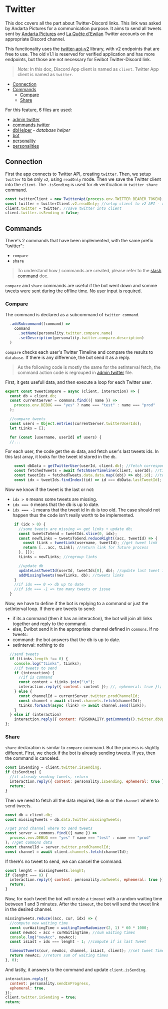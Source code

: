 # Twitter

This doc covers all the part about Twitter-Discord links. This link was asked by Andarta Pictures for
a communication purpose. It aims to send all tweets sent by 
[Andarta Pictures](https://twitter.com/andartapictures) and
[La Quête d'Ewilan](https://twitter.com/laquetedewilan) Twitter accounts on the appropriate Discord
channel. 

This functionality uses the [twitter-api-v2](https://github.com/PLhery/node-twitter-api-v2) library, 
with v2 endpoints that are free to use. The old v1.1 is reserved for verified application and has 
more endpoints, but those are not necessary for Ewibot Twitter-Discord link.

> *Note:* In this doc, Discord App client is named as `client`. Twitter App client is named as 
> `twitter`.

- [Connection](#connection)
- [Commands](#commands)
    - [Compare](#compare)
    - [Share](#share)

For this feature, 6 files are used: 
- [admin twitter](../src/admin/twitter.js)
- [commands twitter](../src/commands/twitter.js)
- [dbHelper](../src/helpers/dbHelper.js) - *database helper*
- [bot](../src/bot.js)
- [personality](../src/personality.js)
- [personalities](../static/personalities.json)

## Connection

First the app connects to Twitter API, creating `twitter`. Then, we setup `twitter` to 
be only `v2`, using `readOnly` mode. Then we save the Twitter client into the `client`.
The `.isSending` is used for `db` verification in `twitter share` command.

```javascript
const twitterClient = new TwitterApi(process.env.TWITTER_BEARER_TOKEN); //login app
const twitter = twitterClient.v2.readOnly; //setup client to v2 API - read only mode
client.twitter = twitter; //save twitter into client
client.twitter.isSending = false;
```

## Commands

There's 2 commands that have been implemented, with the same prefix "twitter":
- `compare`
- `share`

> To understand how / commands are created, please refer to the [slash command](./slashCommands.md) doc.

`compare` and `share` commands are useful if the bot went down and somme tweets were sent during
the offline time. No user input is required. 

### Compare

The command is declared as a subcommand of `twitter command`.

```javascript
  .addSubcommand((command) =>
    command
      .setName(personality.twitter.compare.name)
      .setDescription(personality.twitter.compare.description)
  ) 
```

`compare` checks each user's Twitter Timeline and compare the results to `database`. If there is
any difference, the bot send it as a reply.

> As the following code is mostly the same for the setInterval fetch, the command action code 
> is regrouped in [admin twitter](../src/admin/twitter.js) file.

First, it gets usefull data, and then execute a loop for each Twitter user.

```javascript
export const tweetCompare = async (client, interaction) => {
  const db = client.db;
  const currentServer = commons.find(({ name }) =>
    process.env.DEBUG === "yes" ? name === "test" : name === "prod"
  );

  //compare tweets
  const users = Object.entries(currentServer.twitterUserIds);
  let tLinks = [];

  for (const [username, userId] of users) {
  //...
```

 For each user, the code get the `db` data, and fetch user's last tweets ids. In this last array, 
 it looks for the tweet id stored in the `db`.

```javascript
    const dbData = getTwitterUser(userId, client.db); //fetch corresponding data in db
    const fetchedTweets = await fetchUserTimeline(client, userId); //timeline
    const tweetIds = fetchedTweets.data.data.map((obj) => obj.id); //tweet ids
    const idx = tweetIds.findIndex((id) => id === dbData.lastTweetId); //find tweet
```

Now we know if the tweet is the last or not: 
- `idx > 0` means some tweets are missing.
- `idx === 0` means that the db is up to date.
- `idx === -1` means that the tweet id in `db` is too old. The case should not happen thus
the code isn't really worth to be implemented.

```javascript
    if (idx > 0) {
      //some tweets are missing => get links + update db;
      const tweetsToSend = tweetIds.slice(0, idx);
      const newTLinks = tweetsToSend.reduceRight((acc, tweetId) => {
        const tLink = tweetLink(username, tweetId); //get tweet link
        return [...acc, tLink]; //return link for future process
      }, []);
      tLinks = newTLinks; //regroup links

      //update db
      updateLastTweetId(userId, tweetIds[0], db); //update last tweet id
      addMissingTweets(newTLinks, db); //tweets links
    }
    //if idx === 0 => db up to date
    //if idx === -1 => too many tweets or issue
  }
```

Now, we have to define if the bot is replying to a command or just the setInterval loop.
If there are tweets to send: 
- if its a command (then it has an interaction), the bot will join all links together and reply to the command. 
- else, Ewibot send it in the appropriate channel defined in `commons`.
If no tweets:
- command: the bot answers that the db is up to date.
- setInterval: nothing to do

```javascript
  //send tweets
  if (tLinks.length !== 0) {
    console.log("tLinks", tLinks);
    //if tweets to send
    if (interaction) {
      //if is command
      const content = tLinks.join("\n");
      interaction.reply({ content: content }); //, ephemeral: true });
    } else {
      const channelId = currentServer.twitter.prodChannelId;
      const channel = await client.channels.fetch(channelId);
      tLinks.forEach(async (link) => await channel.send(link));
    }
  } else if (interaction)
    interaction.reply({ content: PERSONALITY.getCommands().twitter.dbUpToDate, ephemeral: true });
};
```

### Share

`share` declaration is similar to `compare` command. But the process is slightly different. 
First, we check if the bot is already sending tweets. If yes, then the command is canceled.

```javascript
const isSending = client.twitter.isSending;
if (isSending) {
  //if already sending tweets, return
  interaction.reply({ content: personality.isSending, ephemeral: true });
  return;
}
```

Then we need to fetch all the data required, like `db` or the `channel` where to send tweets.

```javascript
const db = client.db;
const missingTweets = db.data.twitter.missingTweets;

//get prod channel where to send tweets
const server = commons.find(({ name }) =>
  process.env.DEBUG === "yes" ? name === "test" : name === "prod"
); //get commons data
const channelId = server.twitter.prodChannelId;
const channel = await client.channels.fetch(channelId);
```

If there's no tweet to send, we can cancel the command.

```javascript
const lenght = missingTweets.lenght;
if (lenght === 0) {
  interaction.reply({ content: personality.noTweets, ephemeral: true });
  return;
}
```

Now, for each tweet the bot will create a `timeout` with a random waiting time between 1 and 3
minutes. After the `timeout`, the bot will send the tweet link in the desired channel.

```javascript
missingTweets.reduce((acc, cur, idx) => {
  //compute new waiting time
  const curWaitingTime = waitingTimeRadomizer(2, 1) * 60 * 1000;
  const newAcc = acc + curWaitingTime; //sum waiting times
  console.log("newAcc", newAcc);
  const isLast = idx === lenght - 1; //compute if is last Tweet

  timeoutTweets(cur, newAcc, channel, isLast, client); //set tweet Timeout before send
  return newAcc; //return sum of waiting times
}, 0);
```

And lastly, it answers to the command and update `client.isSending`.

```javascript
interaction.reply({
  content: personality.sendInProgress,
  ephemeral: true,
});
client.twitter.isSending = true;
return;
```
